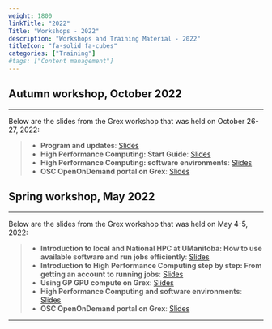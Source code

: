 ```yaml
---
weight: 1800
linkTitle: "2022"
Title: "Workshops - 2022"
description: "Workshops and Training Material - 2022"
titleIcon: "fa-solid fa-cubes"
categories: ["Training"]
#tags: ["Content management"]
---
```


## Autumn workshop, October 2022
---

Below are the slides from the Grex workshop that was held on October 26-27, 2022:

> - **Program and updates**: [Slides](/workshops/autumn2022/Programme-And-Grex-Updates-Autumn2022.pdf)
> - **High Performance Computing: Start Guide**: [Slides](/workshops/autumn2022/Start-Guide-HPC-Grex-Autumn2022.pdf)
> - **High Performance Computing: software environments**: [Slides](/workshops/autumn2022/HPC-Software-Grex-Autumn2022.pdf)
> - **OSC OpenOnDemand portal on Grex**: [Slides](/workshops/autumn2022/Using-OpenOndemand-On-Grex-Autumn2022.pdf)

## Spring workshop, May 2022
---

Below are the slides from the Grex workshop that was held on May 4-5, 2022:

> - **Introduction to local and National HPC at UManitoba: How to use available software and run jobs efficiently**: [Slides](/workshops/spring2022/Intro-Program-Spring2022.pdf)
> - **Introduction to High Performance Computing step by step: From getting an account to running jobs**: [Slides](/workshops/spring2022/HPC-Step-by-Step-Grex-Spring2022.pdf)
> - **Using GP GPU compute on Grex**: [Slides](/workshops/spring2022/Using-GPU-Nodes-Grex-Spring2022.pdf)
> - **High Performance Computing and software environments**: [Slides](/workshops/spring2022/HPC-Soft-Env-Grex-Spring2022.pdf)
> - **OSC OpenOnDemand portal on Grex**: [Slides](/workshops/spring2022/OpenOndemand-Grex-Spring2022.pdf)

---

<!-- {{< treeview display="tree" />}} -->

<!-- Changes and update:
* 
*
*
-->
